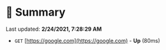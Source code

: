 # 📖 Summary
Last updated: **2/24/2021, 7:28:29 AM**

- `GET` [https://google.com](https://google.com) - **Up** (80ms)
